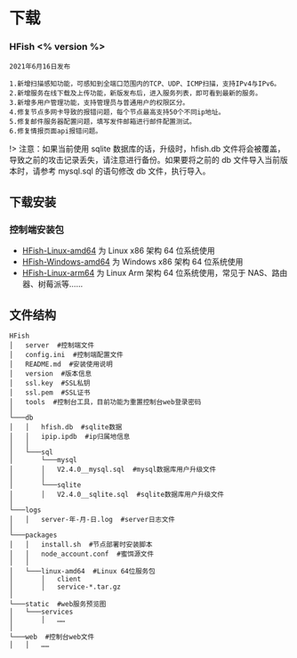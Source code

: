 # 下载

### HFish <% version %>

```wiki
2021年6月16日发布

1.新增扫描感知功能，可感知到全端口范围内的TCP、UDP、ICMP扫描，支持IPv4与IPv6。
2.新增服务在线下载及上传功能，新版发布后，进入服务列表，即可看到最新的服务。
3.新增多用户管理功能，支持管理员与普通用户的权限区分。
4.修复节点多网卡导致的报错问题，每个节点最高支持50个不同ip地址。
5.修复邮件服务器配置问题，填写发件邮箱进行邮件配置测试。
6.修复情报页面api报错问题。
```

!> 注意：如果当前使用 sqlite 数据库的话，升级时，hfish.db 文件将会被覆盖，导致之前的攻击记录丢失，请注意进行备份。如果要将之前的 db 文件导入当前版本时，请参考 mysql.sql 的语句修改 db 文件，执行导入。

## 下载安装

### 控制端安装包

- [HFish-Linux-amd64](http://hfish.cn-bj.ufileos.com/hfish-2.4.0-linux-amd64.tar.gz) 为 Linux x86 架构 64 位系统使用
- [HFish-Windows-amd64](http://hfish.cn-bj.ufileos.com/hfish-2.4.0-windows-amd64.tar.gz) 为 Windows x86 架构 64 位系统使用
- [HFish-Linux-arm64](http://hfish.cn-bj.ufileos.com/hfish-2.4.0-linux-arm64.tar.gz) 为 Linux Arm 架构 64 位系统使用，常见于 NAS、路由器、树莓派等……

## 文件结构

```wiki
HFish
│   server  #控制端文件
│   config.ini  #控制端配置文件
│   README.md  #安装使用说明
│   version  #版本信息
│   ssl.key  #SSL私钥
│   ssl.pem  #SSL证书
│   tools  #控制台工具，目前功能为重置控制台web登录密码
│
└───db
│   │   hfish.db  #sqlite数据
│   │   ipip.ipdb  #ip归属地信息
│   │
│   └───sql
│       └───mysql
│       │   V2.4.0__mysql.sql  #mysql数据库用户升级文件
│       │
│       └───sqlite
│       │   V2.4.0__sqlite.sql  #sqlite数据库用户升级文件
│
└───logs
│   │   server-年-月-日.log  #server日志文件
│
└───packages
│   │   install.sh  #节点部署时安装脚本
│   │   node_account.conf  #蜜饵源文件
│   │
│   └───linux-amd64  #Linux 64位服务包
│       │   client
│       │   service-*.tar.gz
│
└───static  #web服务预览图
│   └───services
│       │   ……
│
└───web  #控制台web文件
│   │   ……

```
